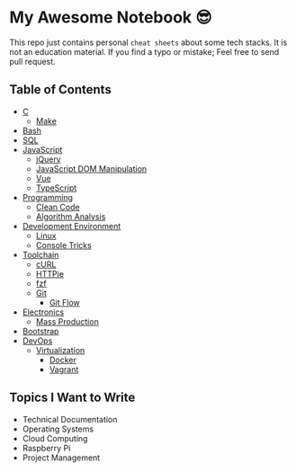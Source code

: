 # My Awesome Notebook 😎

This repo just contains personal `cheat sheets` about some tech stacks. It is not an education material. If you find a typo or mistake; Feel free to send pull request.

## Table of Contents

- [C](https://github.com/ridvanaltun/my-awesome-notebook/tree/master/C)
  - [Make](https://github.com/ridvanaltun/my-awesome-notebook/tree/master/C/Make)
- [Bash](https://github.com/ridvanaltun/my-awesome-notebook/tree/master/Bash)
- [SQL](https://github.com/ridvanaltun/my-awesome-notebook/tree/master/SQL)
- [JavaScript](https://github.com/ridvanaltun/my-awesome-notebook/tree/master/JavaScript)
  - [jQuery](https://github.com/ridvanaltun/my-awesome-notebook/tree/master/JavaScript/jQuery)
  - [JavaScript DOM Manipulation](https://github.com/ridvanaltun/my-awesome-notebook/tree/master/JavaScript/JavaScript%20DOM%20Manipulation)
  - [Vue](https://github.com/ridvanaltun/my-awesome-notebook/tree/master/JavaScript/Vue)
  - [TypeScript](https://github.com/ridvanaltun/my-awesome-notebook/tree/master/JavaScript/TypeScript)
- [Programming](https://github.com/ridvanaltun/my-awesome-notebook/tree/master/Programming)
  - [Clean Code](https://github.com/ridvanaltun/my-awesome-notebook/tree/master/Programming/Clean%20Code)
  - [Algorithm Analysis](https://github.com/ridvanaltun/my-awesome-notebook/tree/master/Programming/Algorithm%20Analysis)
- [Development Environment](https://github.com/ridvanaltun/my-awesome-notebook/tree/master/Development%20Environment)
  - [Linux](https://github.com/ridvanaltun/my-awesome-notebook/tree/master/Development%20Environment/Linux)
  - [Console Tricks](https://github.com/ridvanaltun/my-awesome-notebook/tree/master/Development%Environment/Console%20Tricks)
- [Toolchain](https://github.com/ridvanaltun/my-awesome-notebook/tree/master/Toolchain)
  - [cURL](https://github.com/ridvanaltun/my-awesome-notebook/tree/master/Toolchain/cURL)
  - [HTTPie](https://github.com/ridvanaltun/my-awesome-notebook/tree/master/Toolchain/HTTPie)
  - [fzf](https://github.com/ridvanaltun/my-awesome-notebook/tree/master/Toolchain/fzf)
  - [Git](https://github.com/ridvanaltun/my-awesome-notebook/tree/master/Toolchain/Git)
    - [Git Flow](https://github.com/ridvanaltun/my-awesome-notebook/tree/master/Toolchain/Git/Git%20Flow)
- [Electronics](https://github.com/ridvanaltun/my-awesome-notebook/tree/master/Electronics)
  - [Mass Production](https://github.com/ridvanaltun/my-awesome-notebook/tree/master/Electronics/Mass%20Production)
- [Bootstrap](https://github.com/ridvanaltun/my-awesome-notebook/tree/master/Bootstrap)
- [DevOps](https://github.com/ridvanaltun/my-awesome-notebook/tree/master/DevOps)
  - [Virtualization](https://github.com/ridvanaltun/my-awesome-notebook/tree/master/DevOps/Virtualization)
    - [Docker](https://github.com/ridvanaltun/my-awesome-notebook/tree/master/DevOps/Virtualization/Docker)
    - [Vagrant](https://github.com/ridvanaltun/my-awesome-notebook/tree/master/DevOps/Virtualization/Vagrant)

## Topics I Want to Write

- Technical Documentation
- Operating Systems
- Cloud Computing
- Raspberry Pi
- Project Management